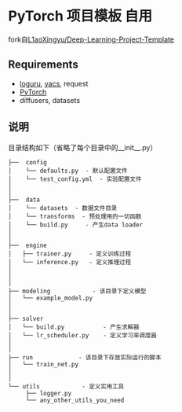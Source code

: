 # PyTorch 项目模板 自用

fork自[L1aoXingyu/Deep-Learning-Project-Template](https://github.com/L1aoXingyu/Deep-Learning-Project-Template)

## Requirements

- [loguru](https://github.com/Delgan/loguru), [yacs](https://github.com/rbgirshick/yacs), request
- [PyTorch](https://pytorch.org/) 
- diffusers, datasets

## 说明

目录结构如下（省略了每个目录中的__init__.py）

```shell
├──  config
│    └── defaults.py  - 默认配置文件
│    └── test_config.yml  - 实验配置文件
│ 
│
├──  data  
│    └── datasets  - 数据文件目录
│    └── transforms  - 预处理用的一切函数
│    └── build.py     - 产生data loader
│
│
├──  engine
│   ├── trainer.py     - 定义训练过程
│   └── inference.py   - 定义推理过程
│
│
│
├── modeling            - 该目录下定义模型
│   └── example_model.py
│
│
├── solver             
│   └── build.py           - 产生求解器
│   └── lr_scheduler.py    - 定义学习率调度器
│   
│ 
├── run             - 该目录下存放实际运行的脚本
│   └── train_net.py
│   
│ 
└── utils            - 定义实用工具
     ├── logger.py
     └── any_other_utils_you_need
```
